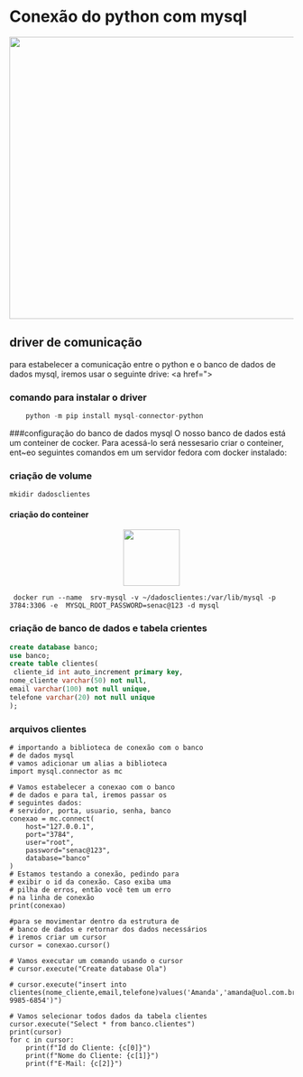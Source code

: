 # Conexão do python com mysql
<center><img src="https://miro.medium.com/v2/resize:fit:1137/1*OnDVcS17HTWZ2L2vPaaQ1A.png" height="500" width="700"></center>


## driver de comunicação
para estabelecer a comunicação entre o python e o
banco de dados de dados mysql, iremos 
usar o seguinte drive:
<a href="></a>

### comando para instalar o  driver

```   python
    python -m pip install mysql-connector-python

```

###configuração do banco de dados mysql
O nosso banco de dados está um conteiner de cocker. Para acessá-lo será nessesario criar o conteiner, ent~eo seguintes comandos em um servidor fedora com docker instalado:

### criação de volume
```shell
mkidir dadosclientes
```

#### criação do conteiner
<center><img src="https://cdn.iconscout.com/icon/free/png-256/free-social-275-116309.png?f=webp" height="100" width="100"></center>

```
 docker run --name  srv-mysql -v ~/dadosclientes:/var/lib/mysql -p 3784:3306 -e  MYSQL_ROOT_PASSWORD=senac@123 -d mysql
```
### criação de banco de dados e  tabela crientes
```sql
create database banco;
use banco;
create table clientes(
 cliente_id int auto_increment primary key,
nome_cliente varchar(50) not null,
email varchar(100) not null unique,
telefone varchar(20) not null unique
);
```

### arquivos clientes
```
# importando a biblioteca de conexão com o banco
# de dados mysql
# vamos adicionar um alias a biblioteca
import mysql.connector as mc

# Vamos estabelecer a conexao com o banco
# de dados e para tal, iremos passar os 
# seguintes dados:
# servidor, porta, usuario, senha, banco
conexao = mc.connect(
    host="127.0.0.1",
    port="3784",
    user="root",
    password="senac@123",
    database="banco"
)
# Estamos testando a conexão, pedindo para 
# exibir o id da conexão. Caso exiba uma 
# pilha de erros, então você tem um erro
# na linha de conexão
print(conexao)

#para se movimentar dentro da estrutura de 
# banco de dados e retornar dos dados necessários
# iremos criar um cursor
cursor = conexao.cursor()

# Vamos executar um comando usando o cursor
# cursor.execute("Create database Ola")

# cursor.execute("insert into clientes(nome_cliente,email,telefone)values('Amanda','amanda@uol.com.br','(54) 9985-6854')")

# Vamos selecionar todos dados da tabela clientes
cursor.execute("Select * from banco.clientes")
print(cursor)
for c in cursor:
    print(f"Id do Cliente: {c[0]}")
    print(f"Nome do Cliente: {c[1]}")
    print(f"E-Mail: {c[2]}")


```